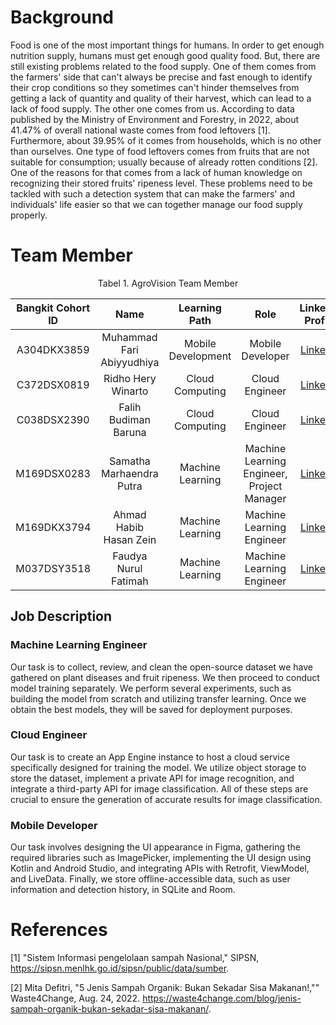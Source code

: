 

# Background
Food is one of the most important things for humans. In order to get enough nutrition supply, humans must get enough good quality food. But, there are still existing problems related to the food supply. One of them comes from the farmers' side that can't always be precise and fast enough to identify their crop conditions so they sometimes can't hinder themselves from getting a lack of quantity and quality of their harvest, which can lead to a lack of food supply. The other one comes from us. According to data published by the Ministry of Environment and Forestry, in 2022, about 41.47% of overall national waste
comes from food leftovers [1]. Furthermore, about 39.95% of it comes from households, which is no other than ourselves. One type of food leftovers comes from fruits that are not suitable for consumption; usually because of already rotten conditions [2]. One of the reasons for that comes from a lack of human knowledge on recognizing their stored fruits' ripeness level. These problems need to be tackled with such a detection system that can make the farmers' and individuals' life easier so that we can together manage our food supply properly.

# Team Member

<div align="center">
  
Tabel 1. AgroVision Team Member
  
|Bangkit Cohort ID |           Name           |          Learning Path       |  Role |                        LinkedIn Profile                       | 
|:----------------:|:------------------------:|:----------------------------:|:-----:|:-------------------------------------------------------------:|
| A304DKX3859      | Muhammad Fari Abiyyudhiya| Mobile Development | Mobile Developer | [LinkedIn](https://www.linkedin.com/in/m-fari-abyd/)|
| C372DSX0819      | Ridho Hery Winarto       | Cloud Computing  | Cloud Engineer | [LinkedIn](https://www.linkedin.com/in/ridho-hery-winarto-3a1b23219/)|
| C038DSX2390      | Falih Budiman Baruna     | Cloud Computing  | Cloud Engineer | [LinkedIn](https://www.linkedin.com/in/falih-budiman-baruna-200702/)|
| M169DSX0283      | Samatha Marhaendra Putra | Machine Learning | Machine Learning Engineer, Project Manager | [LinkedIn](https://www.linkedin.com/in/sam-marhaendra/)       |
| M169DKX3794      | Ahmad Habib Hasan Zein   | Machine Learning | Machine Learning Engineer | [LinkedIn](https://www.linkedin.com/in/ahmad-habib-hasan-zein-88ab57216/)|
| M037DSY3518      | Faudya Nurul Fatimah     | Machine Learning | Machine Learning Engineer | [LinkedIn](https://www.linkedin.com/in/faudya-nurul-fatimah-9b730b269/)|

</div>

## Job Description 
### Machine Learning Engineer 
Our task is to collect, review, and clean the open-source dataset we have gathered on plant diseases and fruit ripeness. We then proceed to conduct model training separately. We perform several experiments, such as building the model from scratch and utilizing transfer learning. Once we obtain the best models, they will be saved for deployment purposes.

### Cloud Engineer
Our task is to create an App Engine instance to host a cloud service specifically designed for training the model. We utilize object storage to store the dataset, implement a private API for image recognition, and integrate a third-party API for image classification. All of these steps are crucial to ensure the generation of accurate results for image classification.

### Mobile Developer
Our task involves designing the UI appearance in Figma, gathering the required libraries such as ImagePicker, implementing the UI design using Kotlin and Android Studio, and integrating APIs with Retrofit, ViewModel, and LiveData. Finally, we store offline-accessible data, such as user information and detection history, in SQLite and Room.

# References
[1] "Sistem Informasi pengelolaan sampah Nasional," SIPSN, https://sipsn.menlhk.go.id/sipsn/public/data/sumber.

[2] Mita Defitri, "5 Jenis Sampah Organik: Bukan Sekadar Sisa Makanan!,"" Waste4Change, Aug. 24, 2022. https://waste4change.com/blog/jenis-sampah-organik-bukan-sekadar-sisa-makanan/.
